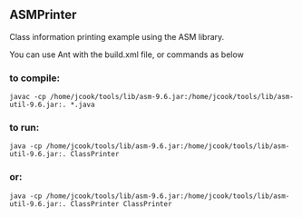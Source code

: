 ## ASMPrinter

Class information printing example using the ASM library.

You can use Ant with the build.xml file, or commands as below

### to compile:
~~~
javac -cp /home/jcook/tools/lib/asm-9.6.jar:/home/jcook/tools/lib/asm-util-9.6.jar:. *.java 
~~~

### to run:
~~~
java -cp /home/jcook/tools/lib/asm-9.6.jar:/home/jcook/tools/lib/asm-util-9.6.jar:. ClassPrinter
~~~

### or:
~~~
java -cp /home/jcook/tools/lib/asm-9.6.jar:/home/jcook/tools/lib/asm-util-9.6.jar:. ClassPrinter ClassPrinter
~~~

